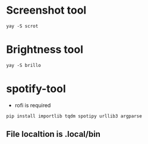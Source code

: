 # Screenshot tool

```
yay -S scrot
```

# Brightness tool

```
yay -S brillo
```

# spotify-tool

- rofi is required
```
pip install importlib tqdm spotipy urllib3 argparse
```

## File localtion is .local/bin
